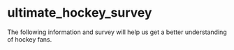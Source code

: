 # ultimate_hockey_survey
The following information and survey will help us get a better understanding of hockey fans.
